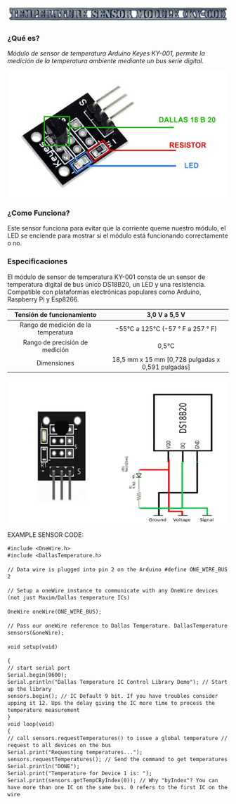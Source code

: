 ![](Temperaturesensormodule.png)

### **¿Qué es?** 

*Módulo de sensor de temperatura Arduino Keyes KY-001, permite la medición de la temperatura ambiente mediante un bus serie digital.*

![](sensortemp.png)

### **¿Como Funciona?** 

Este sensor funciona para evitar que la corriente queme nuestro módulo, el LED se enciende para mostrar si el módulo está funcionando correctamente o no. 

### **Especificaciones**

El módulo de sensor de temperatura KY-001 consta de un sensor de temperatura digital de bus único DS18B20, un LED y una resistencia. Compatible con plataformas electrónicas populares como Arduino, Raspberry Pi y Esp8266.

|    Tensión de funcionamiento    |       3,0 V a 5,5 V      |
|:---------:|:------------------:|
|  Rango de medición de la temperatura  |    -55°C a 125°C (-57 ° F a 257 ° F)   |
|  Rango de precisión de medición | 0,5°C |
| Dimensiones |  18,5 mm x 15 mm [0,728 pulgadas x 0,591 pulgadas]              |

![](senstemp2.png)

EXAMPLE SENSOR CODE:

```
#include <OneWire.h> 
#include <DallasTemperature.h> 

// Data wire is plugged into pin 2 on the Arduino #define ONE_WIRE_BUS 2 

// Setup a oneWire instance to communicate with any OneWire devices (not just Maxim/Dallas temperature ICs) 

OneWire oneWire(ONE_WIRE_BUS); 

// Pass our oneWire reference to Dallas Temperature. DallasTemperature sensors(&oneWire); 

void setup(void) 

{ 
// start serial port
Serial.begin(9600); 
Serial.println("Dallas Temperature IC Control Library Demo"); // Start up the library 
sensors.begin(); // IC Default 9 bit. If you have troubles consider upping it 12. Ups the delay giving the IC more time to process the temperature measurement 
} 
void loop(void) 
{ 
// call sensors.requestTemperatures() to issue a global temperature // request to all devices on the bus 
Serial.print("Requesting temperatures..."); 
sensors.requestTemperatures(); // Send the command to get temperatures 
Serial.println("DONE"); 
Serial.print("Temperature for Device 1 is: "); 
Serial.print(sensors.getTempCByIndex(0)); // Why "byIndex"? You can have more than one IC on the same bus. 0 refers to the first IC on the wire 
```
